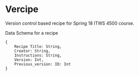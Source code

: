 # Vercipe
Version control based recipe for Spring 18 ITWS 4500 course.

Data Schema for a recipe
```
{
	Recipe Title: String,
	Creator: String,
	Instructions: String,
	Version: Int,
	Previous_version: ID: Int
}

```

